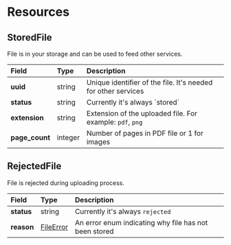 # Resources

## StoredFile

File is in your storage and can be used to feed other services.

| Field | Type | Description |
| :--- | :--- | :--- |
| **uuid** | string | Unique identifier of the file. It's needed for other services |
| **status** | string | Currently it's always \`stored\` |
| **extension** | string | Extension of the uploaded file. For example: `pdf`, `png` |
| **page\_count** | integer | Number of pages in PDF file or 1 for images |

## RejectedFile

File is rejected during uploading process.

| Field | Type | Description |
| :--- | :--- | :--- |
| **status** | string | Currently it's always `rejected` |
| **reason** | [FileError](../error-handling/errors.md) | An error enum indicating why file has not been stored |





